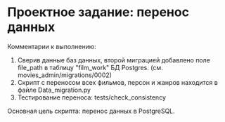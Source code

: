 # Проектное задание: перенос данных

Комментарии к выполнению:
1) Сверив данные баз данных, второй миграцией добавлено 
поле file_path в таблицу "film_work" БД Postgres.
(см. movies_admin/migrations/0002)
2) Скрипт с переносом всех фильмов, персон и жанров находится в файле Data_migration.py
3) Тестирование переноса: tests/check_consistency

Основная цель скрипта: перенос данных в PostgreSQL.